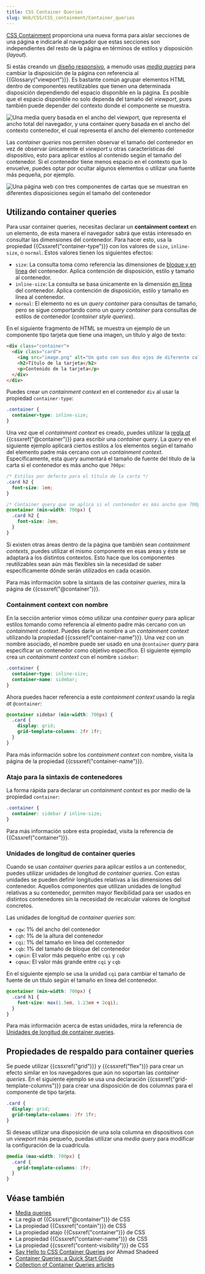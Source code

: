 ```yaml
---
title: CSS Container Queries
slug: Web/CSS/CSS_containment/Container_queries
---
```


[CSS Containment](/es/docs/Web/CSS/CSS_containment) proporciona una nueva forma para aislar secciones de una página e indicarle al navegador que estas secciones son independientes del resto de la página en términos de estilos y disposición (_layout_).

Si estás creando un [diseño responsivo](/es/docs/Learn_web_development/Core/CSS_layout/Responsive_Design), a menudo usas [_media queries_](/es/docs/Web/CSS/CSS_media_queries) para cambiar la disposición de la página con referencia al {{Glossary("viewport")}}.
Es bastante común agrupar elementos HTML dentro de componentes reutilizables que tienen una determinada disposición dependiendo del espacio disponible en la página.
Es posible que el espacio disponible no solo dependa del tamaño del _viewport_, pues también puede depender del contexto donde el componente se muestra.

![Una media query basada en el ancho del viewport, que representa el ancho total del navegador, y una container query basada en el ancho del contexto contenedor, el cual representa el ancho del elemento contenedor ](container-query-diagram.png)

Las _container queries_ nos permiten observar el tamaño del contenedor en vez de observar únicamente el _viewport_ u otras características del dispositivo, esto para aplicar estilos al contenido según el tamaño del contenedor.
Si el contenedor tiene menos espacio en el contexto que lo envuelve, puedes optar por ocultar algunos elementos o utilizar una fuente más pequeña, por ejemplo.

![Una página web con tres componentes de cartas que se muestran en diferentes disposiciones según el tamaño del contenedor](container-query-examples.png)

## Utilizando container queries

Para usar container queries, necesitas declarar un **containment context** en un elemento, de esta manera el navegador sabrá que estás interesado en consultar las dimensiones del contenedor.
Para hacer esto, usa la propiedad {{Cssxref("container-type")}} con los valores de `size`, `inline-size`, o `normal`.
Estos valores tienen los siguientes efectos:

- `size`: La consulta toma como referencia las dimensiones de [bloque y en línea](/es/docs/Web/CSS/CSS_logical_properties_and_values/Basic_concepts_of_logical_properties_and_values#block_and_inline_dimensions) del contenedor.
  Aplica contención de disposición, estilo y tamaño al contenedor.
- `inline-size`: La consulta se basa únicamente en la dimensión [en línea](/es/docs/Web/CSS/CSS_logical_properties_and_values/Basic_concepts_of_logical_properties_and_values#block_and_inline_dimensions) del contenedor.
  Aplica contención de disposición, estilo y tamaño en línea al contenedor.
- `normal`: El elemento no es un _query container_ para consultas de tamaño, pero se sigue comportando como un _query container_ para consultas de estilos de contenedor (_container style queries_).

En el siguiente fragmento de HTML se muestra un ejemplo de un componente tipo tarjeta que tiene una imagen, un título y algo de texto:

```html
<div class="container">
  <div class="card">
    <img src="image.png" alt="Un gato con sus dos ojos de diferente color" />
    <h2>Título de la tarjeta</h2>
    <p>Contenido de la tarjeta</p>
  </div>
</div>
```

Puedes crear un _containment context_ en el contenedor `div` al usar la propiedad `container-type`:

```css
.container {
  container-type: inline-size;
}
```

Una vez que el _containment context_ es creado, puedes utilizar la [regla _at_](/es/docs/Web/CSS/CSS_syntax/At-rule) {{cssxref("@container")}} para escribir una _container query_.
La _query_ en el siguiente ejemplo aplicará ciertos estilos a los elementos según el tamaño del elemento padre más cercano con un _containment context_.
Específicamente, esta _query_ aumentará el tamaño de fuente del título de la carta si el contenedor es más ancho que `700px`:

```css
/* Estilos por defecto para el título de la carta */
.card h2 {
  font-size: 1em;
}

/* Container query que se aplica si el contenedor es más ancho que 700px */
@container (min-width: 700px) {
  .card h2 {
    font-size: 2em;
  }
}
```

Si existen otras áreas dentro de la página que también sean _containment contexts_, puedes utilizar el mismo componente en esas areas y éste se adaptará a los distintos contextos.
Esto hace que los componentes reutilizables sean aún más flexibles sin la necesidad de saber específicamente dónde serán utilizados en cada ocasión.

Para más información sobre la sintaxis de las _container queries_, mira la página de {{cssxref("@container")}}.

### Containment context con nombre

En la sección anterior vimos cómo utilizar una _container query_ para aplicar estilos tomando como referencia al elmento padre más cercano con un _containment context_.
Puedes darle un nombre a un _containment context_ utilizando la propiedad {{cssxref("container-name")}}. Una vez con un nombre asociado, el nombre puede ser usado en una `@container` _query_ para especificar un contenedor como objetivo específico.
El siguiente ejemplo crea un _containment context_ con el nombre `sidebar`:

```css
.container {
  container-type: inline-size;
  container-name: sidebar;
}
```

Ahora puedes hacer referencia a este _containment context_ usando la regla _at_ `@container`:

```css
@container sidebar (min-width: 700px) {
  .card {
    display: grid;
    grid-template-columns: 2fr 1fr;
  }
}
```

Para más información sobre los _containment context_ con nombre, visita la página de la propiedad {{cssxref("container-name")}}.

### Atajo para la sintaxis de contenedores

La forma rápida para declarar un _containment context_ es por medio de la propiedad `container`:

```css
.container {
  container: sidebar / inline-size;
}
```

Para más información sobre esta propiedad, visita la referencia de {{Cssxref("container")}}.

### Unidades de longitud de container queries

Cuando se usan _container queries_ para aplicar estilos a un contenedor, puedes utilizar unidades de longitud de _container queries_.
Con estas unidades se pueden definir longitudes relativas a las dimensiones del contenedor.
Aquellos componentes que utilizan unidades de longitud relativas a su contenedor, permiten mayor flexibilidad para ser usados en distintos contenedores sin la necesidad de recalcular valores de longitud concretos.

Las unidades de longitud de _container queries_ son:

- `cqw`: 1% del ancho del contenedor
- `cqh`: 1% de la altura del contenedor
- `cqi`: 1% del tamaño en línea del contenedor
- `cqb`: 1% del tamaño de bloque del contenedor
- `cqmin`: El valor más pequeño entre `cqi` y `cqb`
- `cqmax`: El valor más grande entre `cqi` y `cqb`

En el siguiente ejemplo se usa la unidad `cqi` para cambiar el tamaño de fuente de un título según el tamaño en línea del contenedor.

```css
@container (min-width: 700px) {
  .card h1 {
    font-size: max(1.5em, 1.23em + 2cqi);
  }
}
```

Para más información acerca de estas unidades, mira la referencia de [Unidades de longitud de container queries](/es/docs/Web/CSS/length#container_query_length_units).

## Propiedades de respaldo para container queries

Se puede utilizar {{cssxref("grid")}} y {{cssxref("flex")}} para crear un efecto similar en los navegadores que aún no soportan las _container queries_.
En el siguiente ejemplo se usa una declaración {{cssxref("grid-template-columns")}} para crear una disposición de dos columnas para el componente de tipo tarjeta.

```css
.card {
  display: grid;
  grid-template-columns: 2fr 1fr;
}
```

Si deseas utilizar una disposición de una sola columna en dispositivos con un _viewport_ más pequeño, puedas utilizar una _media query_ para modificar la configuración de la cuadrícula.

```css
@media (max-width: 700px) {
  .card {
    grid-template-columns: 1fr;
  }
}
```

## Véase también

- [Media queries](/es/docs/Web/CSS/CSS_media_queries)
- La regla _at_ {{Cssxref("@container")}} de CSS
- La propiedad {{Cssxref("contain")}} de CSS
- La propiedad atajo {{Cssxref("container")}} de CSS
- La propiedad {{Cssxref("container-name")}} de CSS
- La propiedad {{cssxref("content-visibility")}} de CSS
- [Say Hello to CSS Container Queries](https://ishadeed.com/article/say-hello-to-css-container-queries/) por Ahmad Shadeed
- [Container Queries: a Quick Start Guide](https://www.oddbird.net/2021/04/05/containerqueries/)
- [Collection of Container Queries articles](https://github.com/sturobson/Awesome-Container-Queries)
